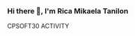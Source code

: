 ### Hi there 👋, I'm Rica Mikaela Tanilon

CPSOFT30 ACTIVITY 

<!--
**ricatanilon/RicaTanilon** is a ✨ _special_ ✨ repository because its `README.md` (this file) appears on your GitHub profile.

Here are some ideas to get you started:

- 🔭 I’m currently working on ...
- 🌱 I’m currently learning ...
- 👯 I’m looking to collaborate on ...
- 🤔 I’m looking for help with ...
- 💬 Ask me about ...
- 📫 Connect with me: ...
- 😄 Pronouns: ...
- ⚡ Fun fact: ...
-->
